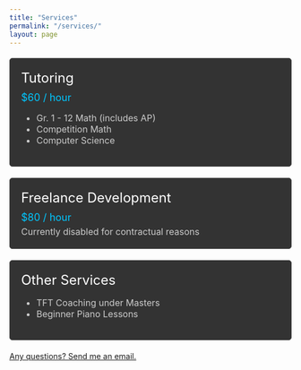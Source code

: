 ```yaml
---
title: "Services"
permalink: "/services/"
layout: page
---
```


<style>
  .service-container {
    border: 1px solid #444;
    padding: 20px;
    margin: 20px 0;
    background-color: #333;
    border-radius: 5px;
  }

  .service-title {
    font-size: 24px;
    margin-bottom: 10px;
    color: #fff;
  }

  .service-price {
    font-size: 18px;
    color: #00c7ff;
  }

  .service-description {
    font-size: 16px;
    margin-top: 5px;
    color: #ccc;
  }

  .contact-info {
    margin-top: 20px;
    font-size: 16px;
    color: #ccc;
  }
</style>

<div class="service-container">
  <div class="service-title">Tutoring</div>
  <div class="service-price">$60 / hour</div>
  <div class="service-description">
    <ul>
      <li>Gr. 1 - 12 Math (includes AP)</li>
      <li>Competition Math</li>
      <li>Computer Science</li>
    </ul>
  </div>
</div>

<div class="service-container">
  <div class="service-title">Freelance Development</div>
  <div class="service-price">$80 / hour</div>
  <div class="service-description">
    Currently disabled for contractual reasons
  </div>
</div>

<div class="service-container">
  <div class="service-title">Other Services</div>
  <div class="service-description">
    <ul>
      <li>TFT Coaching under Masters</li>
      <li>Beginner Piano Lessons</li>
    </ul>
  </div>
</div>

<div class="contact-box">
  <a href="mailto:tctctc888@gmail.com" class="contact-text">Any questions? Send me an email.</a>
</div>
